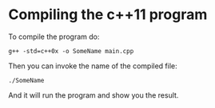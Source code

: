 # Compiling the c++11 program #

To compile the program do:

	g++ -std=c++0x -o SomeName main.cpp

Then you can invoke the name of the compiled file:

	./SomeName

And it will run the program and show you the result.
